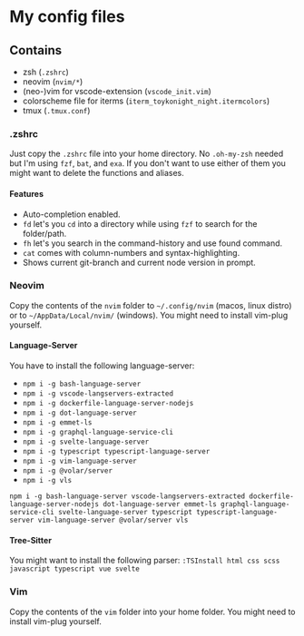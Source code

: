 # My config files

## Contains

* zsh (`.zshrc`)
* neovim (`nvim/*`)
* (neo-)vim for vscode-extension (`vscode_init.vim`)
* colorscheme file for iterms (`iterm_toykonight_night.itermcolors`)
* tmux (`.tmux.conf`)

### .zshrc

Just copy the `.zshrc` file into your home directory. No `.oh-my-zsh` needed but I'm using `fzf`, `bat`, and `exa`.
If you don't want to use either of them you might want to delete the functions and aliases.

#### Features

* Auto-completion enabled.
* `fd` let's you `cd` into a directory while using `fzf` to search for the folder/path. 
* `fh` let's you search in the command-history and use found command.
* `cat` comes with column-numbers and syntax-highlighting.
* Shows current git-branch and current node version in prompt.

### Neovim

Copy the contents of the `nvim` folder to `~/.config/nvim` (macos, linux distro) or to `~/AppData/Local/nvim/` (windows).
You might need to install vim-plug yourself.

#### Language-Server

You have to install the following language-server:

* `npm i -g bash-language-server`
* `npm i -g vscode-langservers-extracted`
* `npm i -g dockerfile-language-server-nodejs`
* `npm i -g dot-language-server`
* `npm i -g emmet-ls`
* `npm i -g graphql-language-service-cli`
* `npm i -g svelte-language-server`
* `npm i -g typescript typescript-language-server`
* `npm i -g vim-language-server`
* `npm i -g @volar/server`
* `npm i -g vls`

`npm i -g bash-language-server vscode-langservers-extracted dockerfile-language-server-nodejs dot-language-server emmet-ls graphql-language-service-cli svelte-language-server typescript typescript-language-server vim-language-server @volar/server vls`

#### Tree-Sitter

You might want to install the following parser:
`:TSInstall html css scss javascript typescript vue svelte`

### Vim

Copy the contents of the `vim` folder into your home folder.
You might need to install vim-plug yourself.
